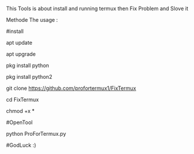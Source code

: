 This Tools is about install and running termux then Fix Problem and Slove it


Methode The usage :


#install

apt update

apt upgrade

pkg install python

pkg install python2

git clone https://github.com/profortermux1/FixTermux

cd FixTermux

chmod +x *

#OpenTool

python ProForTermux.py



#GodLuck :)
